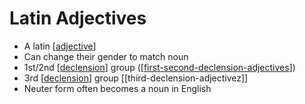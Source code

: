 # Latin Adjectives
* A latin [[adjective]]
* Can change their gender to match noun
* 1st/2nd [[declension]] group ([[first-second-declension-adjectives]])
* 3rd [[declension]] group [[third-declension-adjectivez]]
* Neuter form often becomes a noun in English

[//begin]: # "Autogenerated link references for markdown compatibility"
[adjective]: adjective "Adjective"
[declension]: declension "Declension"
[first-second-declension-adjectives]: first-second-declension-adjectives "1st/2nd Declension Adjectives"
[//end]: # "Autogenerated link references"